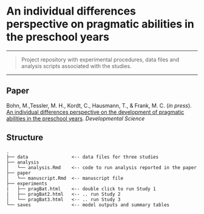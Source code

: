 # An individual differences perspective on pragmatic abilities in the preschool years

------------------------------------------------------------------------

> Project repository with experimental procedures, data files and analysis scripts associated with the studies.

------------------------------------------------------------------------

## Paper

Bohn, M.,Tessler, M. H., Kordt, C., Hausmann, T., & Frank, M. C. (*in press*). [An individual differences perspective on the development of pragmatic abilities in the preschool years](https://psyarxiv.com/s2e3p/). *Developmental Science*

## Structure

```
.
├── data                <-- data files for three studies
├── analysis
│   └── analysis.Rmd    <-- code to run analysis reported in the paper
├── paper
│   └── manuscript.Rmd  <-- manuscript file 
├── experiments
|   ├── pragBat.html    <-- double click to run Study 1
|   ├── pragBat2.html   <-- .. run Study 2
│   └── pragBat3.html   <-- .. run Study 3
└── saves               <-- model outputs and summary tables  
```
